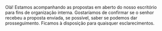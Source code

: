 Olá!
Estamos acompanhando as propostas em aberto do nosso escritório para fins de organização interna. Gostaríamos de confirmar se o senhor recebeu a proposta enviada, se possível, saber se podemos dar prosseguimento.
Ficamos à disposição para quaisquer esclarecimentos.
